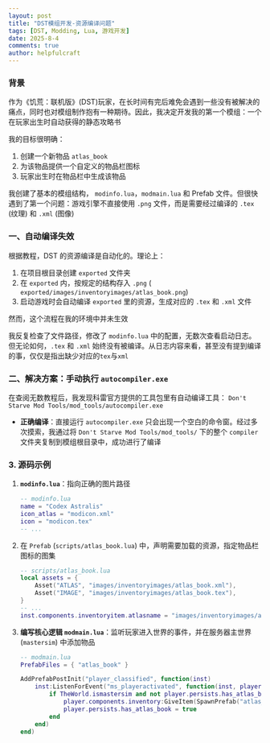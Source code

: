```yaml
---
layout: post
title: "DST模组开发-资源编译问题"
tags: [DST, Modding, Lua, 游戏开发]
date: 2025-8-4
comments: true
author: helpfulcraft
---
```


### 背景

作为《饥荒：联机版》(DST)玩家，在长时间有完后难免会遇到一些没有被解决的痛点，同时也对模组制作抱有一种期待。因此，我决定开发我的第一个模组：一个在玩家出生时自动获得的静态攻略书

我的目标很明确：
1.  创建一个新物品 `atlas_book`
2.  为该物品提供一个自定义的物品栏图标
3.  玩家出生时在物品栏中生成该物品

我创建了基本的模组结构， `modinfo.lua`，`modmain.lua` 和 Prefab 文件。但很快遇到了第一个问题：游戏引擎不直接使用 `.png` 文件，而是需要经过编译的 `.tex` (纹理) 和 `.xml` (图像) 

### 一、自动编译失效

根据教程，DST 的资源编译是自动化的。理论上：
1.  在项目根目录创建 `exported` 文件夹
2.  在 `exported` 内，按规定的结构存入 `.png`  ( `exported/images/inventoryimages/atlas_book.png`)
3.  启动游戏时会自动编译 `exported` 里的资源，生成对应的 `.tex` 和 `.xml` 文件

然而，这个流程在我的环境中并未生效

我反复检查了文件路径，修改了 `modinfo.lua` 中的配置，无数次查看启动日志。但无论如何，`.tex` 和 `.xml` 始终没有被编译。从日志内容来看，甚至没有提到编译的事，仅仅是指出缺少对应的`tex`与`xml`

### 二、解决方案：手动执行 `autocompiler.exe`

在查阅无数教程后，我发现科雷官方提供的工具包里有自动编译工具：
`Don't Starve Mod Tools/mod_tools/autocompiler.exe`

- **正确编译**：直接运行 `autocompiler.exe` 只会出现一个空白的命令窗。经过多次摸索，我通过将 `Don't Starve Mod Tools/mod_tools/` 下的整个 `compiler` 文件夹复制到模组根目录中，成功进行了编译

### 3. 源码示例

1.  **`modinfo.lua`**：指向正确的图片路径
    ```lua
    -- modinfo.lua
    name = "Codex Astralis"
    icon_atlas = "modicon.xml"
    icon = "modicon.tex"
    -- ...
    ```

2.  在 `Prefab`  (`scripts/atlas_book.lua`) 中，声明需要加载的资源，指定物品栏图标的图集
    ```lua
    -- scripts/atlas_book.lua
    local assets = {
        Asset("ATLAS", "images/inventoryimages/atlas_book.xml"),
        Asset("IMAGE", "images/inventoryimages/atlas_book.tex"),
    }
    -- ...
    inst.components.inventoryitem.atlasname = "images/inventoryimages/atlas_book.xml"
    ```

3.  **编写核心逻辑 `modmain.lua`**：监听玩家进入世界的事件，并在服务器主世界 (`mastersim`) 中添加物品
    ```lua
    -- modmain.lua
    PrefabFiles = { "atlas_book" }

    AddPrefabPostInit("player_classified", function(inst)
        inst:ListenForEvent("ms_playeractivated", function(inst, player)
            if TheWorld.ismastersim and not player.persists.has_atlas_book then
                player.components.inventory:GiveItem(SpawnPrefab("atlas_book"))
                player.persists.has_atlas_book = true
            end
        end)
    end)
    ```